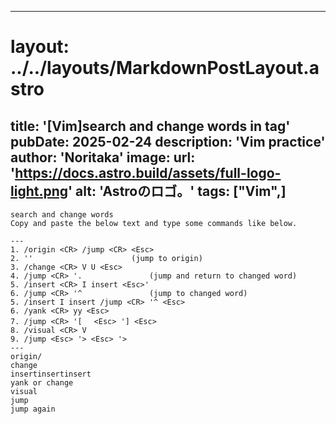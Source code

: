 
---
# layout: ../../layouts/MarkdownPostLayout.astro
title: '[Vim]search and change words in tag'
pubDate: 2025-02-24
description: 'Vim practice'
author: 'Noritaka'
image:
    url: 'https://docs.astro.build/assets/full-logo-light.png'
    alt: 'Astroのロゴ。'
tags: ["Vim",]
---


```
search and change words
Copy and paste the below text and type some commands like below.

---
1. /origin <CR> /jump <CR> <Esc>
2. ''                      (jump to origin)
3. /change <CR> V U <Esc>
4. /jump <CR> '.               (jump and return to changed word)
5. /insert <CR> I insert <Esc>' 
6. /jump <CR> '^               (jump to changed word) 
5. /insert I insert /jump <CR> '^ <Esc>
6. /yank <CR> yy <Esc>
7. /jump <CR> '[ 　<Esc> '] <Esc>
8. /visual <CR> V
9. /jump <Esc> '> <Esc> '>
---
origin/
change
insertinsertinsert 
yank or change
visual
jump
jump again
```

